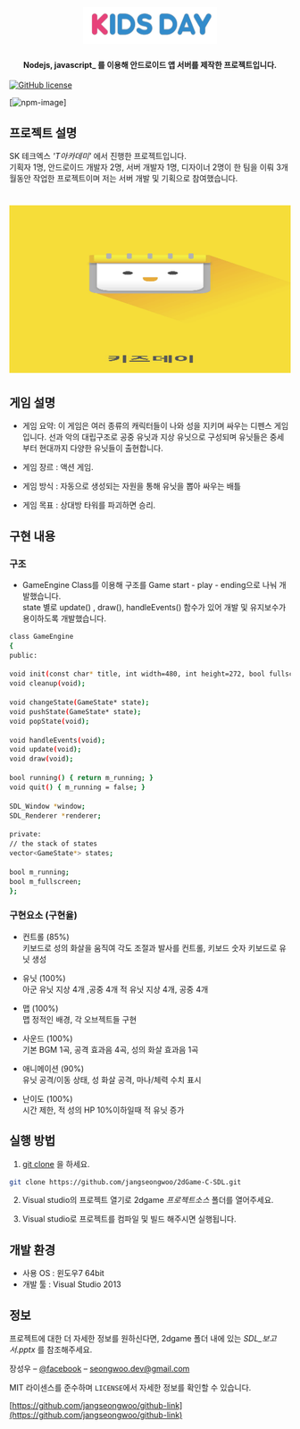 <h1 align="center">
<br>
<img src="images/logo.png" alt="Kidsday" width="240" height="66">
</h1>

<h4 align="center">Nodejs, javascript_  를 이용해 안드로이드 앱 서버를 제작한 프로젝트입니다.</h4>

<p align = "center">

[![GitHub license](https://img.shields.io/github/license/Day8/re-frame.svg)](license.txt)

[![npm-image]]

</p>


## 프로젝트 설명

SK 테크엑스 _'T아카데미'_ 에서 진행한 프로젝트입니다.<br>
기획자 1명, 안드로이드 개발자 2명, 서버 개발자 1명, 디자이너 2명이 한 팀을 이뤄 3개월동안 작업한 프로젝트이며 저는 서버 개발 및 기획으로 참여했습니다.

<h1 align="center">
<img src="images/intro.png" alt="intro" width="600" height="300">
</h1>


## 게임 설명
- 게임 요약: 이 게임은 여러 종류의 캐릭터들이 나와 성을 지키며 싸우는 디펜스 게임입니다. 선과 악의 대립구조로 공중 유닛과 지상 유닛으로 구성되며 유닛들은 중세부터 현대까지 다양한 유닛들이 출현합니다. 

- 게임 장르 : 액션 게임.

- 게임 방식 : 자동으로 생성되는 자원을 통해 유닛을 뽑아 싸우는 배틀 

- 게임 목표 : 상대방 타워를 파괴하면 승리.

## 구현 내용

### 구조
- GameEngine Class를 이용해 구조를 Game start - play - ending으로 나눠 개발했습니다.
<br> state 별로 update() , draw(), handleEvents() 함수가 있어 개발 및 유지보수가 용이하도록 개발했습니다.
```sh
class GameEngine
{
public:

void init(const char* title, int width=480, int height=272, bool fullscreen=false);
void cleanup(void);

void changeState(GameState* state);
void pushState(GameState* state);
void popState(void);

void handleEvents(void);
void update(void);
void draw(void);

bool running() { return m_running; }
void quit() { m_running = false; }

SDL_Window *window;
SDL_Renderer *renderer;

private:
// the stack of states
vector<GameState*> states;

bool m_running;
bool m_fullscreen;
};
```


### 구현요소 (구현율)

- 컨트롤 (85%)
<br> 키보드로 성의 화살을 움직여 각도 조절과 발사를 컨트롤, 키보드 숫자 키보드로 유닛 생성

- 유닛 (100%) 
<br> 아군 유닛 지상 4개 ,공중 4개
적 유닛 지상 4개, 공중 4개

- 맵 (100%)
<br> 맵 정적인 배경, 각 오브젝트들 구현

- 사운드 (100%)
<br> 기본 BGM 1곡, 공격 효과음 4곡, 성의 화살 효과음 1곡 

- 애니메이션 (90%)
<br> 유닛 공격/이동 상태, 성 화살 공격, 마나/체력 수치 표시

- 난이도 (100%)
<br> 시간 제한, 적 성의 HP 10%이하일때 적 유닛 증가

## 실행 방법


1. [git clone](https://github.com/jangseongwoo/2dGame-C-SDL.git) 을 하세요.
```sh
git clone https://github.com/jangseongwoo/2dGame-C-SDL.git
```

2. Visual studio의 프로젝트 열기로  2dgame  _프로젝트소스_ 폴더를 열어주세요.

3. Visual studio로 프로젝트를 컴파일 및 빌드 해주시면 실행됩니다.

## 개발 환경

- 사용 OS : 윈도우7 64bit
- 개발 툴 : Visual Studio 2013

## 정보

프로젝트에 대한 더 자세한 정보를 원하신다면,  2dgame 폴더 내에 있는 _SDL_보고서.pptx_ 를 참조해주세요.

장성우 – [@facebook](https://www.facebook.com/profile.php?id=100007028118707&ref=bookmarks) – seongwoo.dev@gmail.com

MIT 라이센스를 준수하며 ``LICENSE``에서 자세한 정보를 확인할 수 있습니다.

[https://github.com/jangseongwoo/github-link](https://github.com/jangseongwoo/github-link)

<!-- Markdown link & img dfn's -->
[npm-image]: https://img.shields.io/npm/v/datadog-metrics.svg?style=flat-square
[npm-url]: https://npmjs.org/package/datadog-metrics
[npm-downloads]: https://img.shields.io/npm/dm/datadog-metrics.svg?style=flat-square
[travis-image]: https://img.shields.io/travis/dbader/node-datadog-metrics/master.svg?style=flat-square
[travis-url]: https://travis-ci.org/dbader/node-datadog-metrics
[wiki]: https://github.com/yourname/yourproject/wiki
